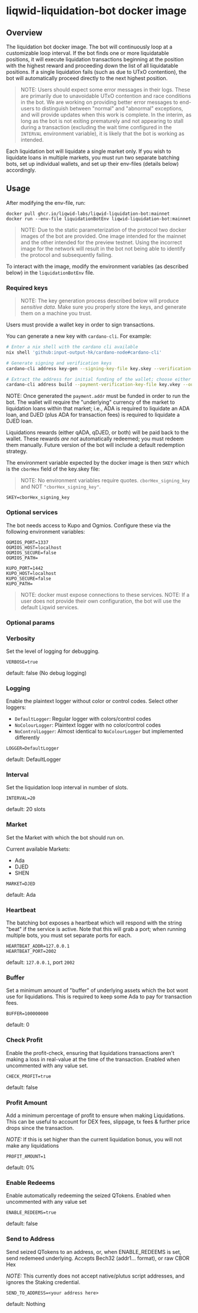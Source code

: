 # liqwid-liquidation-bot docker image

## Overview

The liquidation bot docker image. The bot will continuously loop at a
customizable loop interval. If the bot finds one or more liquidatable positions,
it will execute liquidation transactions beginning at the position with the
highest reward and proceeding down the list of all liquidatable positions.
If a single liquidation fails (such as due to UTxO contention), the bot will
automatically proceed directly to the next highest position.

> NOTE: Users should expect some error messages in their logs. These are
> primarily due to unavoidable UTxO contention and race conditions in the bot.
> We are working on providing better error messages to end-users to distinguish
> between "normal" and "abnormal" exceptions, and will provide updates when this
> work is complete. In the interim, as long as the bot is not exiting prematurely
> and not appearing to stall during a transaction (excluding the wait time
> configured in the `INTERVAL` environment variable), it is likely that the bot is
> working as intended.

Each liquidation bot will liquidate a single market only. If you wish to liquidate
loans in multiple markets, you must run two separate batching bots, set up
individual wallets, and set up their env-files (details below) accordingly.

## Usage

After modifying the env-file, run:

```
docker pull ghcr.io/liqwid-labs/liqwid-liquidation-bot:mainnet
docker run --env-file liquidationBotEnv liqwid-liquidation-bot:mainnet
```

> NOTE: Due to the static parameterization of the protocol two docker images of the
> bot are provided. One image intended for the mainnet and the other intended for
> the preview testnet. Using the incorrect image for the network will result in the
> bot not being able to identify the protocol and subsequently failing.

To interact with the image, modify the environment variables (as described below)
in the `liquidationBotEnv` file.

### Required keys

> NOTE: The key generation process described below will produce _sensitive data_.
> Make sure you properly store the keys, and generate them on a machine you trust.

Users must provide a wallet key in order to sign transactions.

You can generate a new key with `cardano-cli`. For example:

```sh
# Enter a nix shell with the cardano cli available
nix shell 'github:input-output-hk/cardano-node#cardano-cli'

# Generate signing and verification keys
cardano-cli address key-gen --signing-key-file key.skey --verification-key-file key.vkey

# Extract the address for initial funding of the wallet; choose either the mainnet or `preview` testnet via the last option.
cardano-cli address build --payment-verification-key-file key.vkey --out-file payment.addr [--mainnet | --testnet-magic 2]
```

NOTE: Once generated the `payment.addr` must be funded in order to run the bot.
The wallet will require the "underlying" currency of the market to liquidation
loans within that market; i.e., ADA is required to liquidate an ADA loan, and
DJED (plus ADA for transaction fees) is required to liquidate a DJED loan.

Liquidations rewards (either qADA, qDJED, or both) will be paid back to the wallet.
These rewards _are not_ automatically redeemed; you must redeem them manually.
Future version of the bot will include a default redemption strategy.

The environment variable expected by the docker image is then `SKEY` which is the `cborHex` field of the key.skey file:

> NOTE: No environment variables require quotes. `cborHex_signing_key` and NOT `"cborHex_signing_key"`.

```
SKEY=cborHex_signing_key
```

### Optional services

The bot needs access to Kupo and Ogmios.
Configure these via the following environment variables:

```
OGMIOS_PORT=1337
OGMIOS_HOST=localhost
OGMIOS_SECURE=false
OGMIOS_PATH=

KUPO_PORT=1442
KUPO_HOST=localhost
KUPO_SECURE=false
KUPO_PATH=
```

> NOTE: docker must expose connections to these services.
> NOTE: If a user does not provide their own configuration, the bot will use the default Liqwid services.

### Optional params

### Verbosity

Set the level of logging for debugging.

```
VERBOSE=true
```

default: false (No debug logging)

### Logging

Enable the plaintext logger without color or control codes.
Select other loggers:
- `DefaultLogger`: Regular logger with colors/control codes
- `NoColourLogger`: Plaintext logger with no color/control codes
- `NoControlLogger`: Almost identical to `NoColourLogger` but implemented differently

```
LOGGER=DefaultLogger
```

default: DefaultLogger

### Interval

Set the liquidation loop interval in number of slots.

```
INTERVAL=20
```

default: 20 slots

### Market

Set the Market with which the bot should run on.

Current available Markets:
- Ada
- DJED
- SHEN

```
MARKET=DJED
```

default: Ada

### Heartbeat

The batching bot exposes a heartbeat which will respond with the string "beat" if the service
is active. Note that this will grab a port; when running multiple bots, you must set separate ports
for each.

```
HEARTBEAT_ADDR=127.0.0.1
HEARTBEAT_PORT=2002
```

default: `127.0.0.1`, port `2002`

### Buffer

Set a minimum amount of "buffer" of underlying
assets which the bot wont use for liquidations.
This is required to keep some Ada to pay for
transaction fees.

```
BUFFER=100000000
```

default: 0

### Check Profit

Enable the profit-check, ensuring that
liquidations transactions aren't making a loss
in real-value at the time of the transaction.
Enabled when uncommented with any value set.

```
CHECK_PROFIT=true
```

default: false

### Profit Amount

Add a minimum percentage of profit
to ensure when making Liquidations.
This can be useful to account for
DEX fees, slippage, tx fees & further price
drops since the transaction.

*NOTE:* If this is set higher than the current
liquidation bonus, you will not make any liquidations

```
PROFIT_AMOUNT=1
```

default: 0%

### Enable Redeems

Enable automatically redeeming the seized
QTokens.
Enabled when uncommented with any value set

```
ENABLE_REDEEMS=true
```

default: false

### Send to Address

Send seized QTokens to an address, or,
when ENABLE_REDEEMS is set, send redemeed
underlying.
Accepts Bech32 (addr1... format),
or raw CBOR Hex

*NOTE:* This currently does not accept
native/plutus script addresses, and ignores
the Staking credential.

```
SEND_TO_ADDRESS=<your address here>
```

default: Nothing
